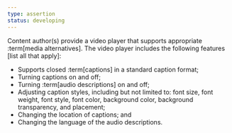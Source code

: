 ```yaml
---
type: assertion
status: developing
---
```


Content author(s) provide a video player that supports appropriate :term[media alternatives]. The video player includes the following features [list all that apply]:

* Supports closed :term[captions] in a standard caption format;
* Turning captions on and off;
* Turning :term[audio descriptions] on and off;
* Adjusting caption styles, including but not limited to: font size, font weight, font style, font color, background color, background transparency, and placement; 
* Changing the location of captions; and
* Changing the language of the audio descriptions.